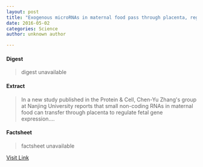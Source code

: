 ```yaml
---
layout: post
title: "Exogenous microRNAs in maternal food pass through placenta, regulate fetal gene expression"
date: 2016-05-02
categories: Science
author: unknown author

---
```



#### Digest
>digest unavailable

#### Extract
>In a new study published in the Protein & Cell, Chen-Yu Zhang's group at Nanjing University reports that small non-coding RNAs in maternal food can transfer through placenta to regulate fetal gene expression....

#### Factsheet
>factsheet unavailable

[Visit Link](http://phys.org/news350647882.html)


